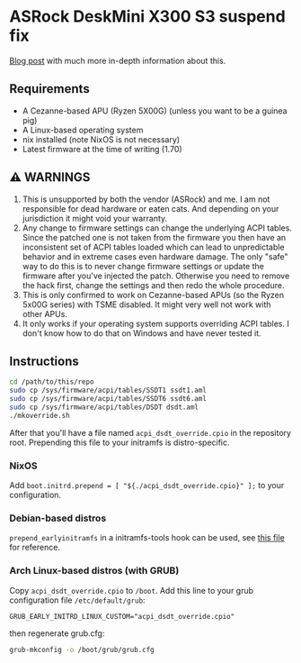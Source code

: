 # ASRock DeskMini X300 S3 suspend fix

[Blog post](https://lorenz.brun.one/enabling-s3-sleep-on-x300/) with much more in-depth information
about this.

## Requirements

- A Cezanne-based APU (Ryzen 5X00G) (unless you want to be a guinea pig)
- A Linux-based operating system
- nix installed (note NixOS is not necessary)
- Latest firmware at the time of writing (1.70)

## :warning: WARNINGS

1. This is unsupported by both the vendor (ASRock) and me. I am not responsible for dead hardware or
   eaten cats. And depending on your jurisdiction it might void your warranty.
2. Any change to firmware settings can change the underlying ACPI tables. Since the patched one is
   not taken from the firmware you then have an inconsistent set of ACPI tables loaded which can
   lead to unpredictable behavior and in extreme cases even hardware damage. The only "safe" way to
   do this is to never change firmware settings or update the firmware after you've injected the
   patch. Otherwise you need to remove the hack first, change the settings and then redo the whole
   procedure.
3. This is only confirmed to work on Cezanne-based APUs (so the Ryzen 5x00G series) with TSME
   disabled. It might very well not work with other APUs.
4. It only works if your operating system supports overriding ACPI tables. I don't know how to do
   that on Windows and have never tested it.

## Instructions

```sh
cd /path/to/this/repo
sudo cp /sys/firmware/acpi/tables/SSDT1 ssdt1.aml
sudo cp /sys/firmware/acpi/tables/SSDT6 ssdt6.aml
sudo cp /sys/firmware/acpi/tables/DSDT dsdt.aml
./mkoverride.sh
```

After that you'll have a file named `acpi_dsdt_override.cpio` in the repository root. Prepending
this file to your initramfs is distro-specific.

### NixOS
Add `boot.initrd.prepend = [ "${./acpi_dsdt_override.cpio}" ];` to your configuration.

### Debian-based distros
`prepend_earlyinitramfs` in a initramfs-tools hook can be used, see
[this file](https://github.com/naftulikay/thinkpad-yoga-3rd-gen-acpi/blob/88f47bf0922bcbb85e946fabcb8fb86cdcf40b51/etc/initramfs-tools/hooks/acpi-override)
for reference.

### Arch Linux-based distros (with GRUB)

Copy `acpi_dsdt_override.cpio` to `/boot`.
Add this line to your grub configuration file `/etc/default/grub`:
```
GRUB_EARLY_INITRD_LINUX_CUSTOM="acpi_dsdt_override.cpio"
```
then regenerate grub.cfg:
```sh
grub-mkconfig -o /boot/grub/grub.cfg
```
